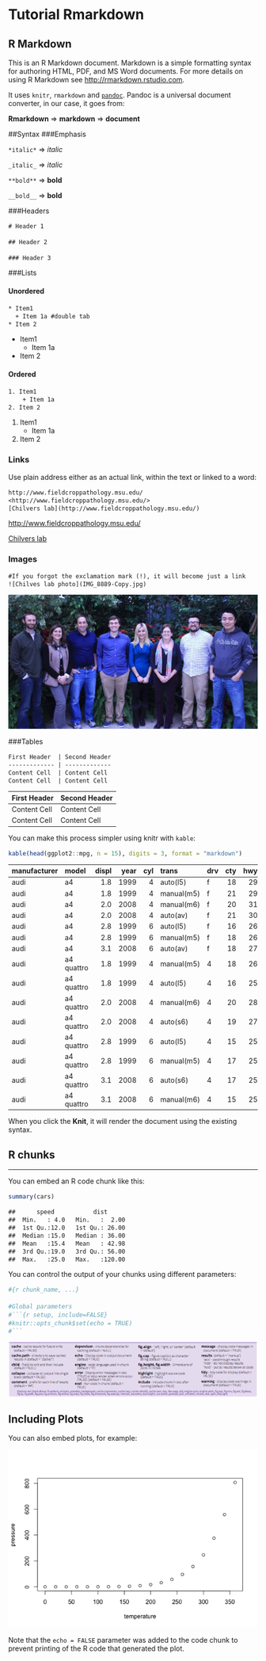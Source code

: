 # Tutorial Rmarkdown



## R Markdown

This is an R Markdown document. Markdown is a simple formatting syntax for 
authoring HTML, PDF, and MS Word documents. For more details on using R Markdown 
see <http://rmarkdown.rstudio.com>.

It uses `knitr`, `rmarkdown` and [`pandoc`](http://pandoc.org/).  Pandoc is a 
universal document converter, in our case, it goes from:

**Rmarkdown** => **markdown** => **document**

##Syntax
###Emphasis

`*italic*` => *italic*

`_italic_` => _italic_

`**bold**` => **bold**

`__bold__` => __bold__

###Headers
```
# Header 1

## Header 2

### Header 3
```
###Lists
#### Unordered
```
* Item1
  + Item 1a #double tab
* Item 2
```
* Item1
    + Item 1a
* Item 2

#### Ordered
```
1. Item1
    + Item 1a
2. Item 2
```
1. Item1
    + Item 1a
2. Item 2

### Links
Use plain address either as an actual link, within the text or linked to a word:
```
http://www.fieldcroppathology.msu.edu/
<http://www.fieldcroppathology.msu.edu/>
[Chilvers lab](http://www.fieldcroppathology.msu.edu/)

```

<http://www.fieldcroppathology.msu.edu/>

[Chilvers lab](http://www.fieldcroppathology.msu.edu/)

### Images
```
#If you forgot the exclamation mark (!), it will become just a link
![Chilves lab photo](IMG_8889-Copy.jpg)
```

![Chilves lab photo](IMG_8889-Copy.jpg)


###Tables
```
First Header  | Second Header
------------- | -------------
Content Cell  | Content Cell
Content Cell  | Content Cell
```

First Header  | Second Header
------------- | -------------
Content Cell  | Content Cell
Content Cell  | Content Cell

You can make this process simpler using knitr with `kable`:

```r
kable(head(ggplot2::mpg, n = 15), digits = 3, format = "markdown")
```



|manufacturer |model      | displ| year| cyl|trans      |drv | cty| hwy|fl |class   |
|:------------|:----------|-----:|----:|---:|:----------|:---|---:|---:|:--|:-------|
|audi         |a4         |   1.8| 1999|   4|auto(l5)   |f   |  18|  29|p  |compact |
|audi         |a4         |   1.8| 1999|   4|manual(m5) |f   |  21|  29|p  |compact |
|audi         |a4         |   2.0| 2008|   4|manual(m6) |f   |  20|  31|p  |compact |
|audi         |a4         |   2.0| 2008|   4|auto(av)   |f   |  21|  30|p  |compact |
|audi         |a4         |   2.8| 1999|   6|auto(l5)   |f   |  16|  26|p  |compact |
|audi         |a4         |   2.8| 1999|   6|manual(m5) |f   |  18|  26|p  |compact |
|audi         |a4         |   3.1| 2008|   6|auto(av)   |f   |  18|  27|p  |compact |
|audi         |a4 quattro |   1.8| 1999|   4|manual(m5) |4   |  18|  26|p  |compact |
|audi         |a4 quattro |   1.8| 1999|   4|auto(l5)   |4   |  16|  25|p  |compact |
|audi         |a4 quattro |   2.0| 2008|   4|manual(m6) |4   |  20|  28|p  |compact |
|audi         |a4 quattro |   2.0| 2008|   4|auto(s6)   |4   |  19|  27|p  |compact |
|audi         |a4 quattro |   2.8| 1999|   6|auto(l5)   |4   |  15|  25|p  |compact |
|audi         |a4 quattro |   2.8| 1999|   6|manual(m5) |4   |  17|  25|p  |compact |
|audi         |a4 quattro |   3.1| 2008|   6|auto(s6)   |4   |  17|  25|p  |compact |
|audi         |a4 quattro |   3.1| 2008|   6|manual(m6) |4   |  15|  25|p  |compact |

When you click the **Knit**, it will render the document using the existing syntax.

## R chunks
_________

You can embed an R code chunk like this:


```r
summary(cars)
```

```
##      speed           dist       
##  Min.   : 4.0   Min.   :  2.00  
##  1st Qu.:12.0   1st Qu.: 26.00  
##  Median :15.0   Median : 36.00  
##  Mean   :15.4   Mean   : 42.98  
##  3rd Qu.:19.0   3rd Qu.: 56.00  
##  Max.   :25.0   Max.   :120.00
```

You can control the output of your chunks using different parameters:

```r
#{r chunk_name, ...}

#Global parameters
#```{r setup, include=FALSE}
#knitr::opts_chunk$set(echo = TRUE)
#```
```

![Parameters](chunk_parameters.png)


## Including Plots
You can also embed plots, for example:

![](markdown_tutorial_files/figure-html/pressure-1.png)

Note that the `echo = FALSE` parameter was added to the code chunk to prevent printing of the R code that generated the plot.
